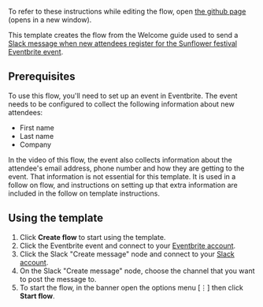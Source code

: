 To refer to these instructions while editing the flow, open [the github page](https://github.com/ot4i/app-connect-templates/blob/master/resources/markdown/Welcome%20guide%20flow%20to%20announce%20new%20Eventbrite%20attendee%20on%20Slack_instructions.md) (opens in a new window).

This template creates the flow from the Welcome guide used to send a [Slack message when new attendees register for the Sunflower festival Eventbrite event](https://www.youtube.com/watch?v=xa-65X2RZuE&list=PLzpeuWUENMK2Q77xr7QkvLxU5YxOJxVSH&index=4&t=0s).

## Prerequisites

To use this flow, you'll need to set up an event in Eventbrite. The event needs to be configured to collect the following information about new attendees:
* First name
* Last name
* Company

In the video of this flow, the event also collects information about the attendee's email address, phone number and how they are getting to the event. That information is not essential for this template. It is used in a follow on flow, and instructions on setting up that extra information are included in the follow on template instructions.

## Using the template

1. Click **Create flow** to start using the template.
1. Click the Eventbrite event and connect to your [Eventbrite account](https://developer.ibm.com/integration/docs/app-connect/how-to-guides-for-apps/use-ibm-app-connect-eventbrite/).
1. Click the Slack "Create message" node and connect to your [Slack account](https://developer.ibm.com/integration/docs/app-connect/how-to-guides-for-apps/use-ibm-app-connect-slack/).
1. On the Slack "Create message" node, choose the channel that you want to post the message to.
1. To start the flow, in the banner open the options menu [&#8942;] then click **Start flow**.
